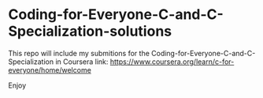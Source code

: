# Coding-for-Everyone-C-and-C-Specialization-solutions

This repo will include my submitions for the Coding-for-Everyone-C-and-C-Specialization in Coursera
link:
https://www.coursera.org/learn/c-for-everyone/home/welcome

Enjoy
